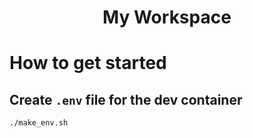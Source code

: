 <h1 align="center">My Workspace</h1>

# How to get started

## Create `.env` file for the dev container
```bash
./make_env.sh
```

